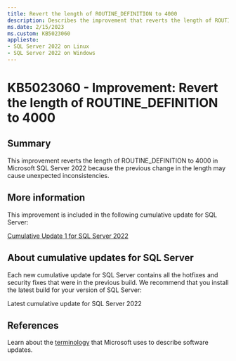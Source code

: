 ```yaml
---
title: Revert the length of ROUTINE_DEFINITION to 4000
description: Describes the improvement that reverts the length of ROUTINE_DEFINITION to 4000.
ms.date: 2/15/2023
ms.custom: KB5023060
appliesto:
- SQL Server 2022 on Linux
- SQL Server 2022 on Windows
---
```

# KB5023060 - Improvement: Revert the length of ROUTINE_DEFINITION to 4000

## Summary

This improvement reverts the length of ROUTINE_DEFINITION to 4000 in Microsoft SQL Server 2022 because the previous change in the length may cause unexpected inconsistencies.

## More information

This improvement is included in the following cumulative update for SQL Server:

[Cumulative Update 1 for SQL Server 2022](cumulativeupdate1.md)

## About cumulative updates for SQL Server

Each new cumulative update for SQL Server contains all the hotfixes and security fixes that were in the previous build. We recommend that you install the latest build for your version of SQL Server:

Latest cumulative update for SQL Server 2022

## References

Learn about the [terminology](../../../windows-client/deployment/standard-terminology-software-updates.md) that Microsoft uses to describe software updates.
